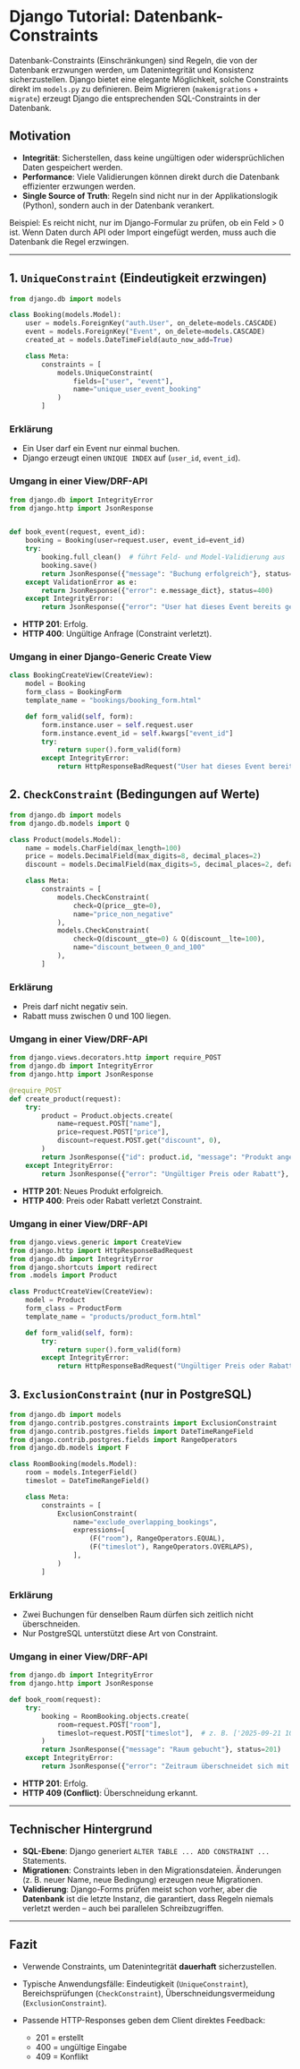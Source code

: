 
# Django Tutorial: Datenbank-Constraints

Datenbank-Constraints (Einschränkungen) sind Regeln, die von der Datenbank erzwungen werden, um Datenintegrität und Konsistenz sicherzustellen.
Django bietet eine elegante Möglichkeit, solche Constraints direkt im `models.py` zu definieren. Beim Migrieren (`makemigrations` + `migrate`) erzeugt Django die entsprechenden SQL-Constraints in der Datenbank.

## Motivation

* **Integrität**: Sicherstellen, dass keine ungültigen oder widersprüchlichen Daten gespeichert werden.
* **Performance**: Viele Validierungen können direkt durch die Datenbank effizienter erzwungen werden.
* **Single Source of Truth**: Regeln sind nicht nur in der Applikationslogik (Python), sondern auch in der Datenbank verankert.

Beispiel: Es reicht nicht, nur im Django-Formular zu prüfen, ob ein Feld > 0 ist. Wenn Daten durch API oder Import eingefügt werden, muss auch die Datenbank die Regel erzwingen.

---

## 1. `UniqueConstraint` (Eindeutigkeit erzwingen)

```python
from django.db import models

class Booking(models.Model):
    user = models.ForeignKey("auth.User", on_delete=models.CASCADE)
    event = models.ForeignKey("Event", on_delete=models.CASCADE)
    created_at = models.DateTimeField(auto_now_add=True)

    class Meta:
        constraints = [
            models.UniqueConstraint(
                fields=["user", "event"],
                name="unique_user_event_booking"
            )
        ]
```

### Erklärung

* Ein User darf ein Event nur einmal buchen.
* Django erzeugt einen `UNIQUE INDEX` auf (`user_id`, `event_id`).

### Umgang in einer View/DRF-API

```python
from django.db import IntegrityError
from django.http import JsonResponse


def book_event(request, event_id):
    booking = Booking(user=request.user, event_id=event_id)
    try:
        booking.full_clean()  # führt Feld- und Model-Validierung aus
        booking.save()
        return JsonResponse({"message": "Buchung erfolgreich"}, status=201)
    except ValidationError as e:
        return JsonResponse({"error": e.message_dict}, status=400)
    except IntegrityError:
        return JsonResponse({"error": "User hat dieses Event bereits gebucht"}, status=400)

```

* **HTTP 201**: Erfolg.
* **HTTP 400**: Ungültige Anfrage (Constraint verletzt).

### Umgang in einer Django-Generic Create View

```python
class BookingCreateView(CreateView):
    model = Booking
    form_class = BookingForm
    template_name = "bookings/booking_form.html"

    def form_valid(self, form):
        form.instance.user = self.request.user
        form.instance.event_id = self.kwargs["event_id"]
        try:
            return super().form_valid(form)
        except IntegrityError:
            return HttpResponseBadRequest("User hat dieses Event bereits gebucht")
```

## 2. `CheckConstraint` (Bedingungen auf Werte)

```python
from django.db import models
from django.db.models import Q

class Product(models.Model):
    name = models.CharField(max_length=100)
    price = models.DecimalField(max_digits=8, decimal_places=2)
    discount = models.DecimalField(max_digits=5, decimal_places=2, default=0)

    class Meta:
        constraints = [
            models.CheckConstraint(
                check=Q(price__gte=0),
                name="price_non_negative"
            ),
            models.CheckConstraint(
                check=Q(discount__gte=0) & Q(discount__lte=100),
                name="discount_between_0_and_100"
            ),
        ]
```

### Erklärung

* Preis darf nicht negativ sein.
* Rabatt muss zwischen 0 und 100 liegen.

### Umgang in einer View/DRF-API

```python
from django.views.decorators.http import require_POST
from django.db import IntegrityError
from django.http import JsonResponse

@require_POST
def create_product(request):
    try:
        product = Product.objects.create(
            name=request.POST["name"],
            price=request.POST["price"],
            discount=request.POST.get("discount", 0),
        )
        return JsonResponse({"id": product.id, "message": "Produkt angelegt"}, status=201)
    except IntegrityError:
        return JsonResponse({"error": "Ungültiger Preis oder Rabatt"}, status=400)
```

* **HTTP 201**: Neues Produkt erfolgreich.
* **HTTP 400**: Preis oder Rabatt verletzt Constraint.


### Umgang in einer View/DRF-API

```python
from django.views.generic import CreateView
from django.http import HttpResponseBadRequest
from django.db import IntegrityError
from django.shortcuts import redirect
from .models import Product

class ProductCreateView(CreateView):
    model = Product
    form_class = ProductForm
    template_name = "products/product_form.html"

    def form_valid(self, form):
        try:
            return super().form_valid(form)
        except IntegrityError:
            return HttpResponseBadRequest("Ungültiger Preis oder Rabatt")
```

## 3. `ExclusionConstraint` (nur in PostgreSQL)

```python
from django.db import models
from django.contrib.postgres.constraints import ExclusionConstraint
from django.contrib.postgres.fields import DateTimeRangeField
from django.contrib.postgres.fields import RangeOperators
from django.db.models import F

class RoomBooking(models.Model):
    room = models.IntegerField()
    timeslot = DateTimeRangeField()

    class Meta:
        constraints = [
            ExclusionConstraint(
                name="exclude_overlapping_bookings",
                expressions=[
                    (F("room"), RangeOperators.EQUAL),
                    (F("timeslot"), RangeOperators.OVERLAPS),
                ],
            )
        ]
```

### Erklärung

* Zwei Buchungen für denselben Raum dürfen sich zeitlich nicht überschneiden.
* Nur PostgreSQL unterstützt diese Art von Constraint.

### Umgang in einer View/DRF-API

```python
from django.db import IntegrityError
from django.http import JsonResponse

def book_room(request):
    try:
        booking = RoomBooking.objects.create(
            room=request.POST["room"],
            timeslot=request.POST["timeslot"],  # z. B. ['2025-09-21 10:00', '2025-09-21 12:00']
        )
        return JsonResponse({"message": "Raum gebucht"}, status=201)
    except IntegrityError:
        return JsonResponse({"error": "Zeitraum überschneidet sich mit bestehender Buchung"}, status=409)
```

* **HTTP 201**: Erfolg.
* **HTTP 409 (Conflict)**: Überschneidung erkannt.

---

## Technischer Hintergrund

* **SQL-Ebene**: Django generiert `ALTER TABLE ... ADD CONSTRAINT ...` Statements.
* **Migrationen**: Constraints leben in den Migrationsdateien. Änderungen (z. B. neuer Name, neue Bedingung) erzeugen neue Migrationen.
* **Validierung**: Django-Forms prüfen meist schon vorher, aber die **Datenbank** ist die letzte Instanz, die garantiert, dass Regeln niemals verletzt werden – auch bei parallelen Schreibzugriffen.

---

## Fazit

* Verwende Constraints, um Datenintegrität **dauerhaft** sicherzustellen.
* Typische Anwendungsfälle: Eindeutigkeit (`UniqueConstraint`), Bereichsprüfungen (`CheckConstraint`), Überschneidungsvermeidung (`ExclusionConstraint`).
* Passende HTTP-Responses geben dem Client direktes Feedback:

  * 201 = erstellt
  * 400 = ungültige Eingabe
  * 409 = Konflikt


